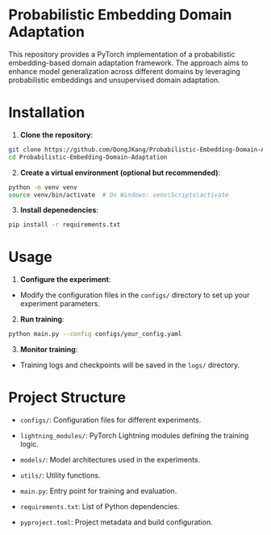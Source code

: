 # Probabilistic Embedding Domain Adaptation
This repository provides a PyTorch implementation of a probabilistic embedding-based domain adaptation framework. The approach aims to enhance model generalization across different domains by leveraging probabilistic embeddings and unsupervised domain adaptation.

# Installation

1. **Clone the repository**:

```bash
git clone https://github.com/DongJKang/Probabilistic-Embedding-Domain-Adaptation.git
cd Probabilistic-Embedding-Domain-Adaptation

```

2. **Create a virtual environment (optional but recommended)**:
```bash
python -m venv venv
source venv/bin/activate  # On Windows: venv\Scripts\activate

```

3. **Install depenedencies**:
```bash
pip install -r requirements.txt

```

# Usage

1. **Configure the experiment**:
* Modify the configuration files in the `configs/` directory to set up your experiment parameters.

2. **Run training**:
```bash
python main.py --config configs/your_config.yaml

```

3. **Monitor training**:
* Training logs and checkpoints will be saved in the `logs/` directory.

# Project Structure

* `configs/`: Configuration files for different experiments.

* `lightning_modules/`: PyTorch Lightning modules defining the training logic.

* `models/`: Model architectures used in the experiments.

* `utils/`: Utility functions.

* `main.py`: Entry point for training and evaluation.

* `requirements.txt`: List of Python dependencies.

* `pyproject.toml`: Project metadata and build configuration.